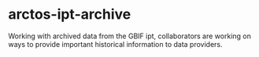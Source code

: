 # arctos-ipt-archive
Working with archived data from the GBIF ipt, collaborators are working on ways to provide important historical information to data providers.
